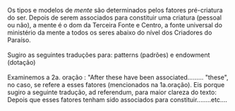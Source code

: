 ﻿Os tipos e modelos de <I>mente</I> são determinados pelos fatores pré-criatura do ser. Depois de serem associados para constituir uma criatura (pessoal ou não), a mente é o dom da Terceira Fonte e Centro, a fonte universal do ministério da mente a todos os seres abaixo do nível dos Criadores do Paraíso.<BR><BR>Sugiro as seguintes traduções para: patterns (padrões) e endowment (dotação)<BR><BR>Examinemos a 2a. oração : "After these have been associated.........    "these", no caso, se refere a esses fatores (mencionados na 1a.oração). Eis porque sugiro a seguinte tradução, ad referendum, para maior clareza do texto: Depois que esses fatores tenham sido associados para constituir........etc....